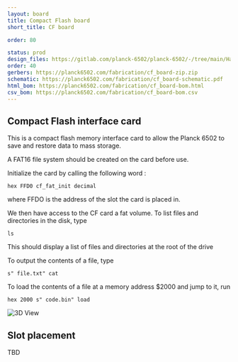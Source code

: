 ```yaml
---
layout: board
title: Compact Flash board
short_title: CF board

order: 80

status: prod
design_files: https://gitlab.com/planck-6502/planck-6502/-/tree/main/Hardware/cf_board
order: 40
gerbers: https://planck6502.com/fabrication/cf_board-zip.zip
schematic: https://planck6502.com/fabrication/cf_board-schematic.pdf
html_bom: https://planck6502.com/fabrication/cf_board-bom.html
csv_bom: https://planck6502.com/fabrication/cf_board-bom.csv
---
```



## Compact Flash interface card

This is a compact flash memory interface card to allow the Planck 6502 to save and restore data to mass storage.

A FAT16 file system should be created on the card before use.

Initialize the card by calling the following word : 

```
hex FFD0 cf_fat_init decimal
```

where FFDO is the address of the slot the card is placed in.

We then have access to the CF card a fat volume. To list files and directories in the disk, type

```
ls
```

This should display a list of files and directories at the root of the drive

To output the contents of a file, type

```
s" file.txt" cat
```

To load the contents of a file at a memory address $2000 and jump to it, run

```
hex 2000 s" code.bin" load
```






![3D View](https://planck6502.com/fabrication/cf_board-3D_top.png)



## Slot placement

TBD